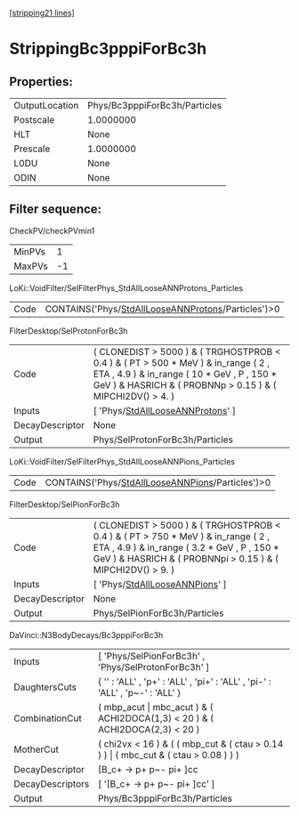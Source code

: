 [[stripping21 lines]](./stripping21-index)

# StrippingBc3pppiForBc3h

## Properties:

|                |                               |
|----------------|-------------------------------|
| OutputLocation | Phys/Bc3pppiForBc3h/Particles |
| Postscale      | 1.0000000                     |
| HLT            | None                          |
| Prescale       | 1.0000000                     |
| L0DU           | None                          |
| ODIN           | None                          |

## Filter sequence:

CheckPV/checkPVmin1

|        |     |
|--------|-----|
| MinPVs | 1   |
| MaxPVs | -1  |

LoKi::VoidFilter/SelFilterPhys_StdAllLooseANNProtons_Particles

|      |                                                                                                            |
|------|------------------------------------------------------------------------------------------------------------|
| Code | CONTAINS('Phys/[StdAllLooseANNProtons](./stripping21-commonparticles-stdalllooseannprotons)/Particles')\>0 |

FilterDesktop/SelProtonForBc3h

|                 |                                                                                                                                                                                                      |
|-----------------|------------------------------------------------------------------------------------------------------------------------------------------------------------------------------------------------------|
| Code            | ( CLONEDIST \> 5000 ) & ( TRGHOSTPROB \< 0.4 ) & ( PT \> 500 \* MeV ) & in_range ( 2 , ETA , 4.9 ) & in_range ( 10 \* GeV , P , 150 \* GeV ) & HASRICH & ( PROBNNp \> 0.15 ) & ( MIPCHI2DV() \> 4. ) |
| Inputs          | [ 'Phys/[StdAllLooseANNProtons](./stripping21-commonparticles-stdalllooseannprotons)' ]                                                                                                            |
| DecayDescriptor | None                                                                                                                                                                                                 |
| Output          | Phys/SelProtonForBc3h/Particles                                                                                                                                                                      |

LoKi::VoidFilter/SelFilterPhys_StdAllLooseANNPions_Particles

|      |                                                                                                        |
|------|--------------------------------------------------------------------------------------------------------|
| Code | CONTAINS('Phys/[StdAllLooseANNPions](./stripping21-commonparticles-stdalllooseannpions)/Particles')\>0 |

FilterDesktop/SelPionForBc3h

|                 |                                                                                                                                                                                                        |
|-----------------|--------------------------------------------------------------------------------------------------------------------------------------------------------------------------------------------------------|
| Code            | ( CLONEDIST \> 5000 ) & ( TRGHOSTPROB \< 0.4 ) & ( PT \> 750 \* MeV ) & in_range ( 2 , ETA , 4.9 ) & in_range ( 3.2 \* GeV , P , 150 \* GeV ) & HASRICH & ( PROBNNpi \> 0.15 ) & ( MIPCHI2DV() \> 9. ) |
| Inputs          | [ 'Phys/[StdAllLooseANNPions](./stripping21-commonparticles-stdalllooseannpions)' ]                                                                                                                  |
| DecayDescriptor | None                                                                                                                                                                                                   |
| Output          | Phys/SelPionForBc3h/Particles                                                                                                                                                                          |

DaVinci::N3BodyDecays/Bc3pppiForBc3h

|                  |                                                                                         |
|------------------|-----------------------------------------------------------------------------------------|
| Inputs           | [ 'Phys/SelPionForBc3h' , 'Phys/SelProtonForBc3h' ]                                   |
| DaughtersCuts    | { '' : 'ALL' , 'p+' : 'ALL' , 'pi+' : 'ALL' , 'pi-' : 'ALL' , 'p~-' : 'ALL' }           |
| CombinationCut   | ( mbp_acut \| mbc_acut ) & ( ACHI2DOCA(1,3) \< 20 ) & ( ACHI2DOCA(2,3) \< 20 )          |
| MotherCut        | ( chi2vx \< 16 ) & ( ( mbp_cut & ( ctau \> 0.14 ) ) \| ( mbc_cut & ( ctau \> 0.08 ) ) ) |
| DecayDescriptor  | [B_c+ -\> p+ p~- pi+ ]cc                                                              |
| DecayDescriptors | [ '[B_c+ -\> p+ p~- pi+ ]cc' ]                                                      |
| Output           | Phys/Bc3pppiForBc3h/Particles                                                           |
